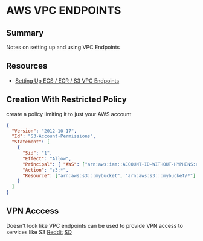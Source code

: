# AWS VPC ENDPOINTS

## Summary

Notes on setting up and using VPC Endpoints

## Resources

- [Setting Up ECS / ECR / S3 VPC Endpoints](https://aws.amazon.com/blogs/compute/setting-up-aws-privatelink-for-amazon-ecs-and-amazon-ecr/)

## Creation With Restricted Policy

create a policy limiting it to just your AWS account

```json
{
  "Version": "2012-10-17",
  "Id": "S3-Account-Permissions",
  "Statement": [
    {
      "Sid": "1",
      "Effect": "Allow",
      "Principal": { "AWS": ["arn:aws:iam::ACCOUNT-ID-WITHOUT-HYPHENS:root"] },
      "Action": "s3:*",
      "Resource": ["arn:aws:s3:::mybucket", "arn:aws:s3:::mybucket/*"]
    }
  ]
}
```

## VPN Acccess

Doesn't look like VPC endpoints can be used to provide VPN access to services like S3
[Reddit](https://www.reddit.com/r/aws/comments/4fzrts/route_s3_traffic_through_vpn/_)
[SO](https://stackoverflow.com/questions/1764988/amazon-s3-over-vpn#46740474)
